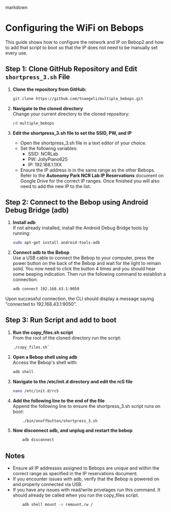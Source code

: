 ﻿
markdown


# Configuring the WiFi on Bebops

This guide shows how to configure the network and IP on Bebop2 and how to add that script to boot so that the IP does not need to be manually set every use.

## Step 1: Clone GitHub Repository and Edit `shortpress_3.sh` File
1. **Clone the repository from GitHub:**
   ```bash
   git clone https://github.com/tnaegeli/multiple_bebops.git
2.  **Navigate to the cloned directory**  
    Change your current directory to the cloned repository:
      ```bash
	  cd multiple_bebops 
3.  **Edit the shortpress_3.sh file to set the SSID, PW, and IP**
    
    -   Open the shortpress_3.sh file in a text editor of your choice.
    -   Set the following variables:
        -   SSID: NCRLab
        -   PW: JollyPiano625
        -   IP: 192.168.1.1XX
    -   Ensure the IP address is in the same range as the other Bebops. Refer to the **Autonomy Park NCR Lab IP Reservations** document on Google Drive for the correct IP ranges. Once finished you will also need to add the new IP to the list.

## Step 2: Connect to the Bebop using Android Debug Bridge (adb)

1.  **Install adb**  
    If not already installed, install the Android Debug Bridge tools by running:
     ```bash
	 sudo apt-get install android-tools-adb 
2.  **Connect adb to the Bebop**  
 Use a USB cable to connect the Bebop to your computer, press the power button on the back of the Bebop and wait for the light to remain solid. You now need to click the button 4 times and you should hear some beeping indication. Then run the following command to establish a connection:

      ```bash
    adb connect 192.168.43.1:9050
   Upon successful connection, the CLI should display a message saying "connected to 192.168.43.1:9050".
   

## Step 3: Run Script and add to boot

1.  **Run the copy_files.sh script**  
    From the root of the cloned directory run the script:
     ```bash
    ./copy_files.sh`
2.  **Open a Bebop shell using adb**  
Access the Bebop's shell with: 
	 ```bash
    adb shell
3.  **Navigate to the /etc/init.d directory and edit the rcS file**
     ```bash
    nano /etc/init.d/rcS
4.  **Add the following line to the end of the file**  
    Append the following line to ensure the shortpress_3.sh script runs on boot:
	```bash
	    ./bin/onoffbutton/shortpress_3.sh
5. **Now disconnect adb, and unplug and restart the bebop**
	```bash
	    adb disconnect
## Notes

-   Ensure all IP addresses assigned to Bebops are unique and within the correct range as specified in the IP reservations document.
-   If you encounter issues with adb, verify that the Bebop is powered on and properly connected via USB.
- If you have any issues with read/write privelages run this command. It should already be called when you run the copy_files script.
	```bash
	    adb shell mount -o remount,rw /
